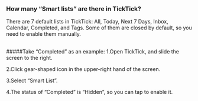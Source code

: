 ### How many “Smart lists” are there in TickTick?
There are 7 default lists in TickTick: All, Today, Next 7 Days, Inbox, Calendar, Completed, and Tags. Some of them are closed by default, so you need to enable them manually.

<br />
#####Take “Completed” as an example:
1.Open TickTick, and slide the screen to the right.

2.Click gear-shaped icon in the upper-right hand of the screen.

3.Select “Smart List”.

4.The status of “Completed” is “Hidden”, so you can tap to enable it.

